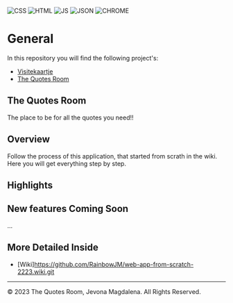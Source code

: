 ![CSS](https://img.shields.io/badge/CSS3-1572B6?style=for-the-badge&logo=css3&logoColor=white)
![HTML](https://img.shields.io/badge/HTML5-E34F26?style=for-the-badge&logo=html5&logoColor=white)
![JS](https://img.shields.io/badge/JavaScript-323330?style=for-the-badge&logo=javascript&logoColor=F7DF1E)
![JSON](https://img.shields.io/badge/json-5E5C5C?style=for-the-badge&logo=json&logoColor=white)
![CHROME](https://img.shields.io/badge/Google_chrome-4285F4?style=for-the-badge&logo=Google-chrome&logoColor=white)

# General
In this repository you will find the following project's:
- [Visitekaartje](https://github.com/RainbowJM/web-app-from-scratch-2223/tree/main/visitekaartje)
- [The Quotes Room](https://github.com/RainbowJM/web-app-from-scratch-2223/tree/main/spa)

## The Quotes Room

The place to be for all the quotes you need!!


## Overview

Follow the process of this application, that started from scrath in the wiki. Here you will get everything step by step.

## Highlights


## New features Coming Soon
...

## More Detailed Inside
* [Wiki]https://github.com/RainbowJM/web-app-from-scratch-2223.wiki.git

- - -
© 2023 The Quotes Room, Jevona Magdalena. All Rights Reserved.